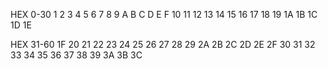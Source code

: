 HEX 0-30
1
2
3
4
5
6
7
8
9
A
B
C
D
E
F
10
11
12
13
14
15
16
17
18
19
1A
1B
1C
1D
1E

HEX 31-60
1F
20
21
22
23
24
25
26
27
28
29
2A
2B
2C
2D
2E
2F
30
31
32
33
34
35
36
37
38
39
3A
3B
3C
